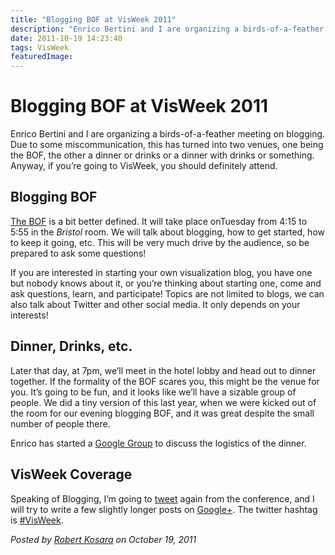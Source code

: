 ```yaml
---
title: "Blogging BOF at VisWeek 2011"
description: "Enrico Bertini and I are organizing a birds-of-a-feather meeting on blogging. Due to some miscommunication, this has turned into two venues, one being the BOF, the other a dinner or drinks or a dinner with drinks or something. Anyway, if you're going to VisWeek, you should definitely attend."
date: 2011-10-19 14:23:40
tags: VisWeek
featuredImage:
---
```


# Blogging BOF at VisWeek 2011

Enrico Bertini and I are organizing a birds-of-a-feather meeting on blogging. Due to some miscommunication, this has turned into two venues, one being the BOF, the other a dinner or drinks or a dinner with drinks or something. Anyway, if you’re going to VisWeek, you should definitely attend.

## Blogging BOF

<a href="http://fellinlovewithdata.com/news/blogging-about-visualization">The BOF</a> is a bit better defined. It will take place onTuesday from 4:15 to 5:55 in the <em>Bristol</em> room. We will talk about blogging, how to get started, how to keep it going, etc. This will be very much drive by the audience, so be prepared to ask some questions!

If you are interested in starting your own visualization blog, you have one but nobody knows about it, or you’re thinking about starting one, come and ask questions, learn, and participate! Topics are not limited to blogs, we can also talk about Twitter and other social media. It only depends on your interests!

## Dinner, Drinks, etc.

Later that day, at 7pm, we’ll meet in the hotel lobby and head out to dinner together. If the formality of the BOF scares you, this might be the venue for you. It’s going to be fun, and it looks like we’ll have a sizable group of people. We did a tiny version of this last year, when we were kicked out of the room for our evening blogging BOF, and it was great despite the small number of people there.

Enrico has started a <a href="https://groups.google.com/forum/#!forum/vis-blogging-dinner">Google Group</a> to discuss the logistics of the dinner.

## VisWeek Coverage

Speaking of Blogging, I’m going to <a href="http://twitter.com/eagereyes">tweet</a> again from the conference, and I will try to write a few slightly longer posts on <a href="https://plus.google.com/105888953757264157781/posts">Google+</a>. The twitter hashtag is <a href="https://twitter.com/#!/search/%23VisWeek">#VisWeek</a>.


_Posted by <a href="/about">Robert Kosara</a> on October 19, 2011_


